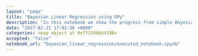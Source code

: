 ```yaml
---
layout: "page"
title: "Bayesian Linear Regression using GPy"
description: "In this notebook we show the progress from simple Bayesian linear regression to Gaussian processes. We show the weight space and function space of GPs using GPy. We focus on using custom base functions to create kernels and do Bayesian estimates of kernel parameters on the base functions."
date: "2017-02-21 17:02:36 +0000"
categories: <map object at 0x7f310b664198>
accepted: "false"
notebook_url: "bayesian_linear_regression/executed_notebook.ipynb"
---
```

